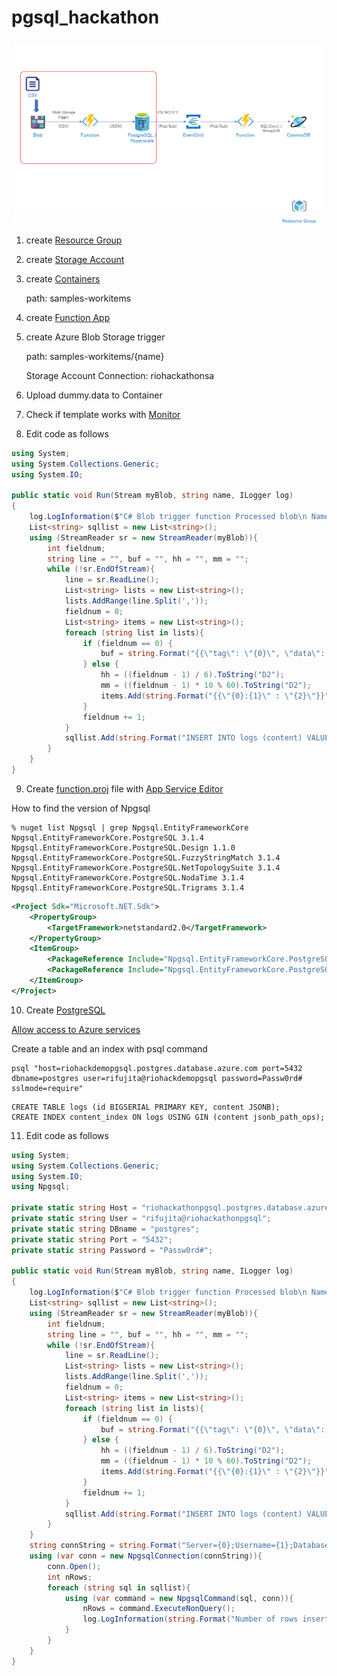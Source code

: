 # pgsql_hackathon

![A diagram showing the range of hackathon.](pgsql_hackathon.png 'Solution Architecture')

1. create [Resource Group](https://docs.microsoft.com/en-us/azure/azure-resource-manager/management/manage-resource-groups-portal)
2. create [Storage Account](https://docs.microsoft.com/en-us/azure/storage/common/storage-account-create?toc=%2Fazure%2Fstorage%2Fblobs%2Ftoc.json&tabs=azure-portal)
3. create [Containers](https://docs.microsoft.com/en-us/azure/storage/blobs/storage-quickstart-blobs-portal)

    path: samples-workitems
4. create [Function App](https://docs.microsoft.com/en-us/azure/azure-functions/functions-create-storage-blob-triggered-function)
5. create Azure Blob Storage trigger

    path: samples-workitems/{name}
    
    Storage Account Connection: riohackathonsa
6. Upload dummy.data to Container
7. Check if template works with [Monitor](https://docs.microsoft.com/en-us/azure/azure-functions/functions-monitoring?tabs=cmd)
8. Edit code as follows
```csharp
using System;
using System.Collections.Generic;
using System.IO;

public static void Run(Stream myBlob, string name, ILogger log)
{
    log.LogInformation($"C# Blob trigger function Processed blob\n Name:{name} \n Size: {myBlob.Length} Bytes");
    List<string> sqllist = new List<string>();
    using (StreamReader sr = new StreamReader(myBlob)){
        int fieldnum;
        string line = "", buf = "", hh = "", mm = "";
        while (!sr.EndOfStream){
            line = sr.ReadLine();
            List<string> lists = new List<string>();
            lists.AddRange(line.Split(','));
            fieldnum = 0;
            List<string> items = new List<string>();
            foreach (string list in lists){
                if (fieldnum == 0) {
                    buf = string.Format("{{\"tag\": \"{0}\", \"data\": [", list);
                } else {
                    hh = ((fieldnum - 1) / 6).ToString("D2");
                    mm = ((fieldnum - 1) * 10 % 60).ToString("D2");
                    items.Add(string.Format("{{\"{0}:{1}\" : \"{2}\"}}", hh, mm, list));
                }
                fieldnum += 1;
            }
            sqllist.Add(string.Format("INSERT INTO logs (content) VALUES ('{0}')", buf + string.Join(",", items) + "]}"));
        }
    }
}
```
9. Create [function.proj](https://docs.microsoft.com/en-us/azure/azure-functions/functions-reference-csharp#using-nuget-packages) file with [App Service Editor](https://github.com/projectkudu/kudu/wiki/App-Service-Editor)

How to find the version of Npgsql
```shell
% nuget list Npgsql | grep Npgsql.EntityFrameworkCore
Npgsql.EntityFrameworkCore.PostgreSQL 3.1.4
Npgsql.EntityFrameworkCore.PostgreSQL.Design 1.1.0
Npgsql.EntityFrameworkCore.PostgreSQL.FuzzyStringMatch 3.1.4
Npgsql.EntityFrameworkCore.PostgreSQL.NetTopologySuite 3.1.4
Npgsql.EntityFrameworkCore.PostgreSQL.NodaTime 3.1.4
Npgsql.EntityFrameworkCore.PostgreSQL.Trigrams 3.1.4
```

```xml
<Project Sdk="Microsoft.NET.Sdk">
    <PropertyGroup>
        <TargetFramework>netstandard2.0</TargetFramework>
    </PropertyGroup>
    <ItemGroup>
        <PackageReference Include="Npgsql.EntityFrameworkCore.PostgreSQL" Version="3.1.4" />
        <PackageReference Include="Npgsql.EntityFrameworkCore.PostgreSQL.Design" Version="1.1.0" />
    </ItemGroup>
</Project>
```

10. Create [PostgreSQL](https://docs.microsoft.com/en-us/azure/postgresql/quickstart-create-server-database-portal)

[Allow access to Azure services](https://docs.microsoft.com/en-us/azure/postgresql/howto-manage-firewall-using-portal)

Create a table and an index with psql command
```shell
psql "host=riohackdemopgsql.postgres.database.azure.com port=5432 dbname=postgres user=rifujita@riohackdemopgsql password=Passw0rd# sslmode=require"
```
```plpgsql
CREATE TABLE logs (id BIGSERIAL PRIMARY KEY, content JSONB);
CREATE INDEX content_index ON logs USING GIN (content jsonb_path_ops);
```

11. Edit code as follows
```csharp
using System;
using System.Collections.Generic;
using System.IO;
using Npgsql;

private static string Host = "riohackathonpgsql.postgres.database.azure.com";
private static string User = "rifujita@riohackathonpgsql";
private static string DBname = "postgres";
private static string Port = "5432";
private static string Password = "Passw0rd#";

public static void Run(Stream myBlob, string name, ILogger log)
{
    log.LogInformation($"C# Blob trigger function Processed blob\n Name:{name} \n Size: {myBlob.Length} Bytes");
    List<string> sqllist = new List<string>();
    using (StreamReader sr = new StreamReader(myBlob)){
        int fieldnum;
        string line = "", buf = "", hh = "", mm = "";
        while (!sr.EndOfStream){
            line = sr.ReadLine();
            List<string> lists = new List<string>();
            lists.AddRange(line.Split(','));
            fieldnum = 0;
            List<string> items = new List<string>();
            foreach (string list in lists){
                if (fieldnum == 0) {
                    buf = string.Format("{{\"tag\": \"{0}\", \"data\": [", list);
                } else {
                    hh = ((fieldnum - 1) / 6).ToString("D2");
                    mm = ((fieldnum - 1) * 10 % 60).ToString("D2");
                    items.Add(string.Format("{{\"{0}:{1}\" : \"{2}\"}}", hh, mm, list));
                }
                fieldnum += 1;
            }
            sqllist.Add(string.Format("INSERT INTO logs (content) VALUES ('{0}')", buf + string.Join(",", items) + "]}"));
        }
    }
    string connString = string.Format("Server={0};Username={1};Database={2};Port={3};Password={4};SSLMode=Prefer", Host, User, DBname, Port, Password);
    using (var conn = new NpgsqlConnection(connString)){
        conn.Open();
        int nRows;
        foreach (string sql in sqllist){
            using (var command = new NpgsqlCommand(sql, conn)){
                nRows = command.ExecuteNonQuery();
                log.LogInformation(string.Format("Number of rows inserted={0}", nRows));
            }
        }
    }
}
```
